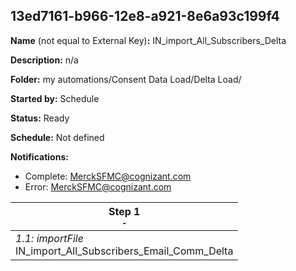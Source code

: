 ## 13ed7161-b966-12e8-a921-8e6a93c199f4

**Name** (not equal to External Key)**:** IN_import_All_Subscribers_Delta


**Description:** n/a

**Folder:** my automations/Consent Data Load/Delta Load/

**Started by:** Schedule

**Status:** Ready

**Schedule:** Not defined

**Notifications:**

* Complete: MerckSFMC@cognizant.com
* Error: MerckSFMC@cognizant.com

| Step 1<br>_<small>-</small>_ |
| --- |
| _1.1: importFile_<br>IN_import_All_Subscribers_Email_Comm_Delta |
